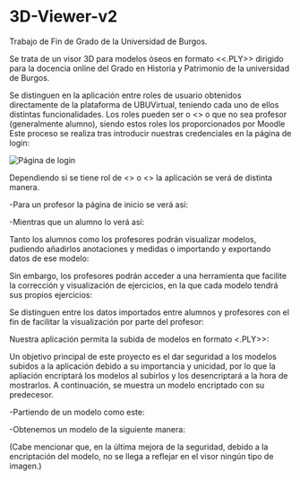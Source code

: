 ﻿# 3D-Viewer-v2
Trabajo de Fin de Grado de la Universidad de Burgos.

Se trata de un visor 3D para modelos óseos en formato <<.PLY>> dirigido para la docencia online del Grado en Historia y Patrimonio de la universidad de Burgos.

Se distinguen en la aplicación entre roles de usuario obtenidos directamente de la plataforma de UBUVirtual, teniendo cada uno de ellos distintas funcionalidades. Los roles pueden ser o <<Profesor>> o que no sea profesor (generalmente alumno), siendo estos roles los proporcionados por Moodle
Este proceso se realiza tras introducir nuestras credenciales en la página de login:

![Página de login](https://github.com/jmg0137/3D-Viewer-v2.0/blob/master/Documentaci%C3%B3n/LaTex/img/login-page.JPG)

Dependiendo si se tiene rol de <<Profesor>> o <<Alumno>> la aplicación se verá de distinta manera.

-Para un profesor la página de inicio se verá así:



-Mientras que un alumno lo verá así:



Tanto los alumnos como los profesores podrán visualizar modelos, pudiendo añadirlos anotaciones y medidas o importando y exportando datos de ese modelo:



Sin embargo, los profesores podrán acceder a una herramienta que facilite la corrección y visualización de ejercicios, en la que cada modelo tendrá sus propios ejercicios:



Se distinguen entre los datos importados entre alumnos y profesores con el fin de facilitar la visualización por parte del profesor:



Nuestra aplicación permita la subida de modelos en formato <.PLY>>:



Un objetivo principal de este proyecto es el dar seguridad a los modelos subidos a la aplicación debido a su importancia y unicidad, por lo que la apliación encriptará los modelos al subirlos y los desencriptará a la hora de mostrarlos.
A continuación, se muestra un modelo encriptado con su predecesor.

-Partiendo de un modelo como este:



-Obtenemos un modelo de la siguiente manera:



(Cabe mencionar que, en la última mejora de la seguridad, debido a la encriptación del modelo, no se llega a reflejar en el visor ningún tipo de imagen.)
